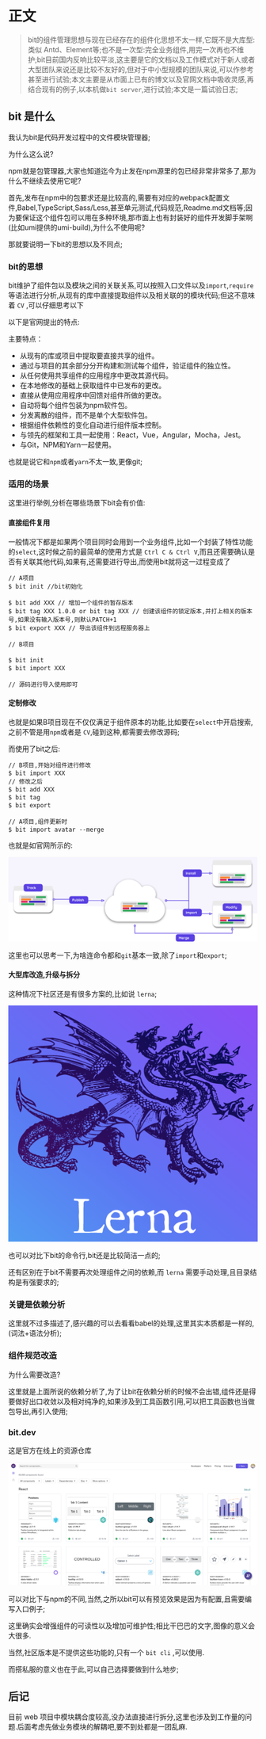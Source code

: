 # 正文

> bit的组件管理思想与现在已经存在的组件化思想不太一样,它既不是大库型:类似 Antd、Element等;也不是一次型:完全业务组件,用完一次再也不维护;bit目前国内反响比较平淡,这主要是它的文档以及工作模式对于新人或者大型团队来说还是比较不友好的,但对于中小型规模的团队来说,可以作参考甚至进行试验;本文主要是从市面上已有的博文以及官网文档中吸收灵感,再结合现有的例子,以本机做`bit server`,进行试验;本文是一篇试验日志;

## bit 是什么

我认为bit是代码开发过程中的文件模块管理器;

为什么这么说?

npm就是包管理器,大家也知道迄今为止发在npm源里的包已经非常非常多了,那为什么不继续去使用它呢?

首先,发布在npm中的包要求还是比较高的,需要有对应的webpack配置文件,Babel,TypeScript,Sass/Less,甚至单元测试,代码规范,Readme.md文档等;因为要保证这个组件包可以用在多种环境,那市面上也有封装好的组件开发脚手架啊(比如umi提供的umi-build),为什么不使用呢?

那就要说明一下bit的思想以及不同点;

### bit的思想

bit维护了组件包以及模块之间的关联关系,可以按照入口文件以及`import`,`require`等语法进行分析,从现有的库中直接提取组件以及相关联的的模块代码;但这不意味着 `CV` ,可以仔细思考以下

以下是官网提出的特点:

主要特点：

* 从现有的库或项目中提取要直接共享的组件。
* 通过与项目的其余部分分开构建和测试每个组件，验证组件的独立性。
* 从任何使用共享组件的应用程序中更改其源代码。
* 在本地修改的基础上获取组件中已发布的更改。
* 直接从使用应用程序中回馈对组件所做的更改。
* 自动将每个组件包装为npm软件包。
* 分发离散的组件，而不是单个大型软件包。
* 根据组件依赖性的变化自动进行组件版本控制。
* 与领先的框架和工具一起使用：React，Vue，Angular，Mocha，Jest。
* 与Git，NPM和Yarn一起使用。

也就是说它和`npm`或者`yarn`不太一致,更像git;

### 适用的场景

这里进行举例,分析在哪些场景下bit会有价值:

#### 直接组件复用

一般情况下都是如果两个项目同时会用到一个业务组件,比如一个封装了特性功能的`select`,这时候之前的最简单的使用方式是 `Ctrl C & Ctrl V`,而且还需要确认是否有关联其他代码,如果有,还需要进行导出,而使用bit就将这一过程变成了

```()
// A项目
$ bit init //bit初始化

$ bit add XXX // 增加一个组件的暂存版本
$ bit tag XXX 1.0.0 or bit tag XXX // 创建该组件的锁定版本,并打上相关的版本号,如果没有输入版本号,则默认PATCH+1
$ bit export XXX // 导出该组件到远程服务器上

// B项目

$ bit init
$ bit import XXX

// 源码进行导入使用即可
```

#### 定制修改

也就是如果B项目现在不仅仅满足于组件原本的功能,比如要在`select`中开启搜索,之前不管是用`npm`或者是 `CV`,碰到这种,都需要去修改源码;

而使用了bit之后:

```()
// B项目,开始对组件进行修改
$ bit import XXX
// 修改之后
$ bit add XXX
$ bit tag
$ bit export

// A项目,组件更新时
$ bit import avatar --merge
```

也就是如官网所示的:

![1](./img/1.png)

这里也可以思考一下,为啥连命令都和`git`基本一致,除了`import`和`export`;

#### 大型库改造,升级与拆分

这种情况下社区还是有很多方案的,比如说 `lerna`;

![2](./img/2.png)

也可以对比下bit的命令行,bit还是比较简洁一点的;

还有区别在于bit不需要再次处理组件之间的依赖,而 `lerna` 需要手动处理,且目录结构是有强要求的;

### 关键是依赖分析

这里就不过多描述了,感兴趣的可以去看看babel的处理,这里其实本质都是一样的,(词法+语法分析);

### 组件规范改造

为什么需要改造?

这里就是上面所说的依赖分析了,为了让bit在依赖分析的时候不会出错,组件还是得要做好出口收敛以及相对纯净的,如果涉及到工具函数引用,可以把工具函数也当做包导出,再引入使用;

### bit.dev

这是官方在线上的资源仓库

![3](./img/3.png)

可以对比下与npm的不同,当然,之所以bit可以有预览效果是因为有配置,且需要编写入口例子;

这里确实会增强组件的可读性以及增加可维护性;相比干巴巴的文字,图像的意义会大很多.

当然,社区版本是不提供这些功能的,只有一个 `bit cli` ,可以使用.

而搭私服的意义也在于此,可以自己选择要做到什么地步;

## 后记

目前 web 项目中模块耦合度较高,没办法直接进行拆分,这里也涉及到工作量的问题.后面考虑先做业务模块的解耦吧,要不到处都是一团乱麻.
